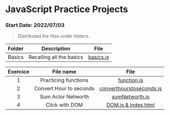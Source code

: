 # JavaScript Practice Projects 
### Start Date: 2022/07/03

> Distributed the files under folders.

|Folder|Description|File|
|:---:|:---:|:---:|
|Basics|Recalling all the basics|[basics.js](https://github.com/raihanrms/BingeJS/blob/main/Basics/basics.js)|


| Exercice | File name | File |
|:---:|:---:|:---:|
| 1 | Practicing functions | [function.js](https://github.com/raihanrms/BingeJS/blob/main/functions/sum/exercise/script.js) |
| 2 | Convert Hour to seconds | [converthourstoseconds.js](https://github.com/raihanrms/BingeJS/blob/main/exercises/converthourstoseconds.js) |
| 3 | Sum Actor Networth | [sumNetworth.js](https://github.com/raihanrms/BingeJS/blob/main/exercises/sumNetworth.js) |
| 4 | Click with DOM | [DOM.js & index.html]() |